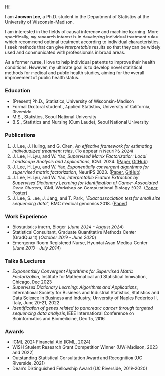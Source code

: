 Hi!

I am **Joowon Lee**, a Ph.D. student in the Department of Statistics at the University of Wisconsin-Madison.

I am interested in the fields of causal inference and machine learning. More specifically, my research interest is in developing individual treatment rules which recommend optimal treatment according to individual characteristics. I seek methods that can give *interpretable* results so that they can be widely used and communicated with professionals in broad areas.

As a former nurse, I love to help individual patients to improve their health conditions. However, my ultimate goal is to develop novel statistical methods for medical and public health studies, aiming for the overall improvement of public health status.


### Education
- (Present) Ph.D., Statistics, University of Wisconsin-Madison
- Formal Doctoral student., Applied Statistics, University of California, Riverside
- M.S., Statistics, Seoul National University
- B.S., Statistics and Nursing (Cum Laude), Seoul National University

### Publications
1. J. Lee, J. Huling, and G. Chen, *An effective framework for estimating individualized treatment rules*, (To appear in NeurIPS 2024)
2. J. Lee, H. Lyu, and W. Yao, *Supervised Matrix Factorization: Local Landscape Analysis and Applications*, ICML 2024. ([Paper](https://proceedings.mlr.press/v235/lee24p.html), [GitHub](https://github.com/ljw9510/SMF))
3. J. Lee, H. Lyu, and W. Yao, *Exponentially convergent algorithms for supervised matrix factorization*, NeurIPS 2023. ([Paper](https://papers.nips.cc/paper_files/paper/2023/file/f2c80b3c9cf8102d38c4b21af25d9740-Paper-Conference.pdf), [GitHub](https://github.com/ljw9510/SMF))
4. J. Lee, H. Lyu, and W. Yao, *Interpretable Feature Extraction by Supervised Dictionary Learning for Identification of Cancer-Associated Gene Clusters*, ICML Workshop on Computational Biology 2023. ([Paper](https://icml-compbio.github.io/2023/papers/WCBICML2023_paper155.pdf), [Poster](https://1drv.ms/b/s!AvD9GmQQHxezkP4b4AdIAFtxKmZOCw?e=bQxdz1))
5. J. Lee, S. Lee, J. Jang, and T. Park, *"Exact association test for small size sequencing data*", BMC medical genomics 2018. ([Paper](https://bmcmedgenomics.biomedcentral.com/articles/10.1186/s12920-018-0344-z))

### Work Experience
- Biostatistics Intern, Biogen (_June 2024 - August 2024_)
- Statistical Consultant, Graduate Quantitative Methods Center (GradQuant) (_October 2019 - June 2020_)
- Emergency Room Registered Nurse, Hyundai Asan Medical Center (_June 2013 - July 2014_)

### Talks & Lectures
- *Exponentially Convergent Algorithms for Supervised Matrix Factorization*, Institute for Mathematical and Statistical Innovation, Chicago, Dec 2023
- *Supervised Dictionary Learning: Algorithms and Applications*, International Society for Business and Industrial Statistics, Statistics and Data Science in Business and Industry, University of Naples Federico II, Italy, June 20-21, 2022
- *Identification of genes related to pancreatic cancer through targeted sequencing data analysis*, IEEE International Conference on Bioinformatics and Biomedicine, Dec 15, 2016 
			
### Awards
- ICML 2024 Financial Aid (ICML, 2024)
- WiSH Student Research Grant Competition Winner (UW-Madison, 2023 and 2022)
- Outstanding Statistical Consultation Award and Recognition (UC Riverside, 2021)
- Dean’s Distinguished Fellowship Award (UC Riverside, 2019-2020)

